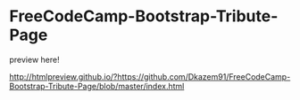 # FreeCodeCamp-Bootstrap-Tribute-Page
preview here!

http://htmlpreview.github.io/?https://github.com/Dkazem91/FreeCodeCamp-Bootstrap-Tribute-Page/blob/master/index.html
